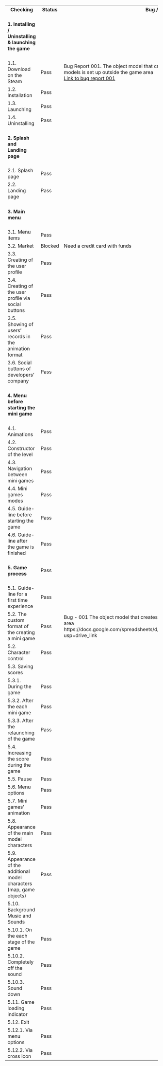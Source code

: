 <table>

<tr>
  <th>Checking</th>
  <th>Status</th>
  <th>Bug / Comments</th>
</tr>

<tr>
  <td><h4>1. Installing / Uninstalling & launching the game</h4></td>
  <td></td>
  <td></td>
</tr>
<tr>
  <td>1.1. Download on the Steam</td>
  <td>Pass</td>
  <td>Bug Report 001. The object model that creates enemies </br>
    models is set up outside the game area </br><a href="https://docs.google.com/spreadsheets/d/1AkTl4XcBWRuirASFcQn99zarTem1yJeD/edit?usp=drive_link">Link to bug report 001</a></td>
</tr>
<tr>
  <td>1.2. Installation</td>
  <td>Pass</td>
  <td></td>
</tr>
<tr>
  <td>1.3. Launching</td>
  <td>Pass</td>
  <td></td>
</tr>
<tr>
  <td>1.4. Uninstalling</td>
  <td>Pass</td>
  <td></td>
</tr>

<tr>
  <td><h4>2. Splash and Landing page</h4></td>
  <td></td>
  <td></td>
</tr>
<tr>
  <td>2.1. Splash page</td>
  <td>Pass</td>
  <td></td>
</tr>
<tr>
  <td>2.2. Landing page</td>
  <td>Pass</td>
  <td></td>
</tr>

<tr>
  <td><h4>3. Main menu</h4></td>
  <td></td>
  <td></td>
</tr>
<tr>
  <td>3.1. Menu items</td>
  <td>Pass</td>
  <td></td>
</tr>
<tr>
  <td>3.2. Market</td>
  <td>Blocked</td>
  <td>Need a credit card with funds</td>
</tr>
<tr>
  <td>3.3. Creating of the user profile</td>
  <td>Pass</td>
  <td></td>
</tr>
<tr>
  <td>3.4. Creating of the user profile via social buttons</td>
  <td>Pass</td>
  <td></td>
</tr>
<tr>
  <td>3.5. Showing of users’ records in the animation format</td>
  <td>Pass</td>
  <td></td>
</tr>
<tr>
  <td>3.6. Social buttons of developers’ company</td>
  <td>Pass</td>
  <td></td>
</tr>

<tr>
  <td><h4>4. Menu before starting the mini game</h4></td>
  <td></td>
  <td></td>
</tr>
<tr>
  <td>4.1. Animations </td>
  <td>Pass</td>
  <td></td>
</tr>
<tr>
  <td>4.2. Constructor of the level</td>
  <td>Pass</td>
  <td></td>
</tr>
<tr>
  <td>4.3. Navigation between mini games</td>
  <td>Pass</td>
  <td></td>
</tr>
<tr>
  <td>4.4. Mini games modes</td>
  <td>Pass</td>
  <td></td>
</tr>
<tr>
  <td>4.5. Guide-line before starting the game </td>
  <td>Pass</td>
  <td></td>
</tr>
<tr>
  <td>4.6. Guide-line after the game is finished</td>
  <td>Pass</td>
  <td></td>
</tr>

<tr>
  <td><h4>5. Game process</h4></td>
  <td>Pass</td>
  <td></td>
</tr>
<tr>
  <td>5.1. Guide-line for a first time experience</td>
  <td>Pass</td>
  <td></td>
</tr>
<tr>
  <td>5.2. The custom format of the creating a mini game</td>
  <td>Pass</td>
  <td>Bug - 001 The object model that creates enemies models is set up outside the game area https://docs.google.com/spreadsheets/d/1AkTl4XcBWRuirASFcQn99zarTem1yJeD/edit?usp=drive_link</td>
</tr>
<tr>
  <td>5.2. Character control </td>
  <td>Pass</td>
  <td></td>
</tr>
<tr>
  <td>5.3. Saving scores</td>
  <td></td>
  <td></td>
</tr>
<tr>
  <td>5.3.1. During the game</td>
  <td>Pass</td>
  <td></td>
</tr>
<tr>
  <td>5.3.2. After the each mini game</td>
  <td>Pass</td>
  <td></td>
</tr>
<tr>
  <td>5.3.3. After the relaunching of the game</td>
  <td>Pass</td>
  <td></td>
</tr>
<tr>
  <td>5.4. Increasing the score during the game</td>
  <td>Pass</td>
  <td></td>
</tr>
<tr>
  <td>5.5. Pause</td>
  <td>Pass</td>
  <td></td>
</tr>
<tr>
  <td>5.6. Menu options</td>
  <td>Pass</td>
  <td></td>
</tr>
<tr>
  <td>5.7. Mini games' animation</td>
  <td>Pass</td>
  <td></td>
</tr>
<tr>
  <td>5.8. Appearance of the main model characters</td>
  <td>Pass</td>
  <td></td>
</tr>
<tr>
  <td>5.9. Appearance of the additional model characters (map, game objects)</td>
  <td>Pass</td>
  <td></td>
</tr>
<tr>
  <td>5.10. Background Music and Sounds</td>
  <td></td>
  <td></td>
</tr>
<tr>
  <td>5.10.1. On the each stage of the game</td>
  <td>Pass</td>
  <td></td>
</tr>
<tr>
  <td>5.10.2. Сompletely off the sound</td>
  <td>Pass</td>
  <td></td>
</tr>
<tr>
  <td>5.10.3. Sound down</td>
  <td>Pass</td>
  <td></td>
</tr>
                                         
<tr>
  <td>5.11. Game loading indicator</td>
  <td>Pass</td>
  <td></td>
</tr>
<tr>
  <td>5.12. Exit</td>
  <td></td>
  <td></td>
</tr>
<tr>
  <td>5.12.1. Via menu options</td>
  <td>Pass</td>
  <td></td>
</tr>
<tr>
  <td>5.12.2. Via cross icon</td>
  <td>Pass</td>
  <td></td>
</tr>
</table>
